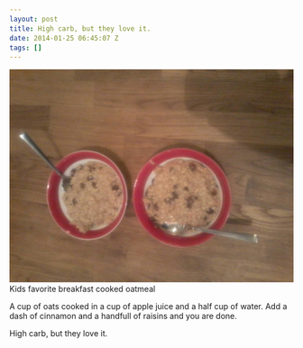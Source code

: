 ```yaml
---
layout: post
title: High carb, but they love it.
date: 2014-01-25 06:45:07 Z
tags: []
---
```

![](/media/2014/01/74467762279.jpg)
Kids favorite breakfast cooked oatmeal

A cup of oats cooked in a cup of apple juice and a half cup of water. Add a dash of cinnamon and a handfull of raisins and you are done.

High carb, but they love it.
